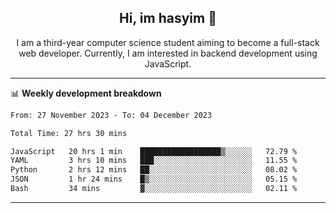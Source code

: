 <h2 align="center"> Hi, im hasyim 👋 </h2>

<p align="center"> I am a third-year computer science student aiming to become a full-stack web developer. Currently, I am interested in backend development using JavaScript. </p>

---

<!--
**hasyimashari/hasyimashari** is a ✨ _special_ ✨ repository because its `README.md` (this file) appears on your GitHub profile.

Here are some ideas to get you started:

- 🔭 I’m currently working on ...
- 🌱 I’m currently learning ...
- 👯 I’m looking to collaborate on ...
- 🤔 I’m looking for help with ...
- 💬 Ask me about ...
- 📫 How to reach me: ...
- 😄 Pronouns: ...
- ⚡ Fun fact: ...
-->

📊 **Weekly development breakdown**

<!--START_SECTION:waka-->

```txt
From: 27 November 2023 - To: 04 December 2023

Total Time: 27 hrs 30 mins

JavaScript   20 hrs 1 min    ██████████████████▒░░░░░░   72.79 %
YAML         3 hrs 10 mins   ███░░░░░░░░░░░░░░░░░░░░░░   11.55 %
Python       2 hrs 12 mins   ██░░░░░░░░░░░░░░░░░░░░░░░   08.02 %
JSON         1 hr 24 mins    █▒░░░░░░░░░░░░░░░░░░░░░░░   05.15 %
Bash         34 mins         ▓░░░░░░░░░░░░░░░░░░░░░░░░   02.11 %
```

<!--END_SECTION:waka-->

---
